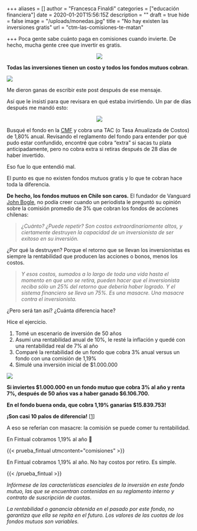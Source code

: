 +++
aliases = []
author = "Francesca Finaldi"
categories = ["educación financiera"]
date = 2020-01-20T15:56:15Z
description = ""
draft = true
hide = false
image = "/uploads/monedas.jpg"
title = "No hay existen las inversiones gratis"
url = "ctm-las-comisiones-te-matan"

+++
Poca gente sabe cuánto paga en comisiones cuando invierte. De hecho, mucha gente cree que invertir es gratis.

<div style="text-align:center">
<figure>
<img src="/uploads/no.gif">
</figure>
</div>

**Todas las inversiones tienen un costo y todos los fondos mutuos cobran**.

![](/uploads/sítecobran.png)

Me dieron ganas de escribir este post después de ese mensaje.

Así que le insistí para que revisara en qué estaba invirtiendo. Un par de días después me mandó esto:

<div style="text-align:center">
<figure>
<img src="/uploads/ffmm.png">
</figure>
</div>

Busqué el fondo en la [CMF](http://www.cmfchile.cl/sitio/aplic/serdoc/ver_sgd.php?s567=3a218b813f770122dd395127a6d0f6f4VFdwQmVFOVVSWGxOUkVsNFRucFZNazVuUFQwPQ==&secuencia=-1&t=1579027388) y cobra una TAC (o Tasa Anualizada de Costos) de 1,80% anual. Revisando el reglamento del fondo para entender por qué pudo estar confundido, encontré que cobra “extra” si sacas tu plata anticipadamente, pero no cobra extra si retiras después de 28 días de haber invertido.

Eso fue lo que entendió mal.

El punto es que no existen fondos mutuos gratis y lo que te cobran hace toda la diferencia.

**De hecho, los fondos mutuos en Chile son caros.** El fundador de Vanguard [John Bogle](https://www.elmercurio.com/inversiones/noticias/entrevistas/2014/10/16/la-industria-de-fondos-realiza-una-masacre-contra-el-inversionista.aspx), no podía creer cuando un periodista le preguntó su opinión sobre la comisión promedio de 3% que cobran los fondos de acciones chilenas:

> _¿Cuánto? ¿Puede repetir? Son costos extraordinariamente altos, y ciertamente destruyen la capacidad de un inversionista de ser exitoso en su inversión._

¿Por qué la destruyen? Porque el retorno que se llevan los inversionistas es siempre la rentabilidad que producen las acciones o bonos, menos los costos.

> _Y esos costos, sumados a lo largo de toda una vida hasta el momento en que uno se retira, pueden hacer que el inversionista reciba sólo un 25% del retorno que debería haber logrado. Y el sistema financiero se lleva un 75%. Es una masacre. Una masacre contra el inversionista._

¿Pero será tan así? ¿Cuánta diferencia hace?

Hice el ejercicio.

1. Tomé un escenario de inversión de 50 años
2. Asumí una rentabilidad anual de 10%, le resté la inflación y quedé con una rentabilidad real de 7% al año
3. Comparé la rentabilidad de un fondo que cobra 3% anual versus un fondo con una comisión de 1,19%
4. Simulé una inversión inicial de $1.000.000

![](/uploads/Rentabilidad-vs-comisión.png)

**Si inviertes $1.000.000 en un fondo mutuo que cobra 3% al año y renta 7%, después de 50 años vas a haber ganado $6.106.700.**

**En el fondo buena onda, que cobra 1,19% ganarías $15.839.753!**

**¡Son casi 10 palos de diferencia!** \[[1](https://docs.google.com/spreadsheets/d/101ihcHISVDRWXcyS7nJ2mr79PzGfbmCCJpk4iv_FDs0/edit?usp=sharing)\]

A eso se referían con masacre: la comisión se puede comer tu rentabilidad.

En Fintual cobramos 1,19% al año 🙂

{{< prueba_fintual utmcontent="comisiones" >}}

En Fintual cobramos 1,19% al año. No hay costos por retiro. Es simple.

{{< /prueba_fintual >}}

_Infórmese de las características esenciales de la inversión en este fondo mutuo, las que se encuentran contenidas en su reglamento interno y contrato de suscripción de cuotas_.

_La rentabilidad o ganancia obtenida en el pasado por este fondo, no garantiza que ella se repita en el futuro. Los valores de las cuotas de los fondos mutuos son variables._